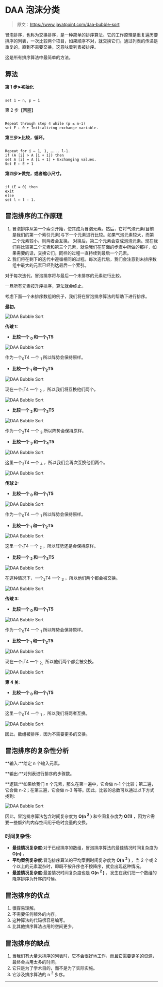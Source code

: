 # DAA 泡沫分类

> 原文：<https://www.javatpoint.com/daa-bubble-sort>

冒泡排序，也称为交换排序，是一种简单的排序算法。它的工作原理是重复遍历要排序的列表，一次比较两个项目，如果顺序不对，就交换它们。通过列表的传递是重复的，直到不需要交换，这意味着列表被排序。

这是所有排序算法中最简单的方法。

## 算法

**第 1 步➤初始化**

```

set 1 ← n, p ← 1 

```

第 2 步【回圈】

```

Repeat through step 4 while (p ≤ n-1) 
set E ← 0 ➤ Initializing exchange variable. 

```

**第三步➤比较，循环。**

```

Repeat for i ← 1, 1, …... l-1.
if (A [i] > A [i + 1]) then
set A [i] ↔ A [i + 1] ➤ Exchanging values. 
Set E ← E + 1

```

**第四步➤做完，或者缩小尺寸。**

```

if (E = 0) then 
exit 
else 
set l ← l - 1.

```

## 冒泡排序的工作原理

1.  冒泡排序从第一个索引开始，使其成为冒泡元素。然后，它将气泡元素(目前是我们的第一个索引元素)与下一个元素进行比较。如果气泡元素较大，而第二个元素较小，则两者会互换。
    对换后，第二个元素会变成泡泡元素。现在我们将比较第二个元素和第三个元素，就像我们在前面的步骤中所做的那样，如果需要的话，交换它们。同样的过程一直持续到最后一个元素。
2.  我们将在剩下的迭代中遵循相同的过程。每次迭代后，我们会注意到未排序数组中最大的元素已经到达最后一个索引。

对于每次迭代，冒泡排序将与最后一个未排序的元素进行比较。

一旦所有元素按升序排序，算法就会终止。

考虑下面一个未排序数组的例子，我们将在冒泡排序算法的帮助下进行排序。

**最初，**

![DAA Bubble Sort](img/b265ee4a579e24ee1c7cf7061f626caf.png)

**传球 1:**

*   **比较一个 <sub>0</sub> 和一个<sub>1</sub>T5**

![DAA Bubble Sort](img/705a02583175b6f5be3196cedc2bc7d2.png)

作为一个<sub>0</sub>T4 一个 <sub>1</sub> 所以阵势会保持原样。

*   **比较一个 <sub>1</sub> 和一个<sub>2</sub>T5**

![DAA Bubble Sort](img/313b98c9392c2fc44394264d16d0f6dd.png)

现在一个<sub>1</sub>T4 一个 <sub>2</sub> ，所以我们将互换他们两个。

![DAA Bubble Sort](img/9832329cf50a77d9f7de9f75eed4695e.png)

*   **比较一个 <sub>2</sub> 和一个<sub>3</sub>T5**

![DAA Bubble Sort](img/80512b1c0b6cce0b2ea1474aec1baa69.png)

作为一个<sub>2</sub>T4 一个 <sub>3</sub> 所以阵势会保持原样。

*   **比较一个 <sub>3</sub> 和一个<sub>4</sub>T5**

![DAA Bubble Sort](img/512221e290c47cdf3e17977c3ff8197e.png)

这里一个<sub>3</sub>T4 一个 <sub>4</sub> ，所以我们会再次互换他们两个。

![DAA Bubble Sort](img/84988d6deb669a8f98f8b6e94b9c3594.png)

**传球 2:**

*   **比较一个 <sub>0</sub> 和一个<sub>1</sub>T5**

![DAA Bubble Sort](img/ad1c8d022bed0363d3792d1873453f77.png)

作为一个<sub>0</sub>T4 一个 <sub>1</sub> 所以阵势会保持原样。

*   **比较一个 <sub>1</sub> 和一个<sub>2</sub>T5**

![DAA Bubble Sort](img/a754c401c75e27e4bbbb58c665058602.png)

这里一个<sub>1</sub>T4 一个 <sub>2</sub> ，所以阵势还是会保持原样。

*   **比较一个 <sub>2</sub> 和一个<sub>3</sub>T5**

![DAA Bubble Sort](img/3430ded8a56aa2788bc6b29d1fb5ba17.png)

在这种情况下，一个<sub>2</sub>T4 一个 <sub>3</sub> ，所以他们两个都会被交换。

![DAA Bubble Sort](img/38abe4955651b4d20b037ac3caaa2c47.png)

**传球 3:**

*   **比较一个 <sub>0</sub> 和一个<sub>1</sub>T5**

![DAA Bubble Sort](img/e731fd5d9663e396ceb9f17e173e9ca8.png)

作为一个<sub>0</sub>T4 一个 <sub>1</sub> 所以阵势会保持原样。

*   **比较一个 <sub>1</sub> 和一个<sub>2</sub>T5**

![DAA Bubble Sort](img/13dbeed04143713c568c7e65731c9a1c.png)

现在一个<sub>1</sub>T4 一个 <sub>2、</sub>所以他们两个都会被交换。

![DAA Bubble Sort](img/1e6a6840b6bfdf74699e5c5280886879.png)

**第 4 关:**

*   **比较一个 <sub>0</sub> 和一个<sub>1</sub>T5**

![DAA Bubble Sort](img/335025f0b9cc33795ea636344b02bfc3.png)

这里一个<sub>0</sub>T4 一个 <sub>1</sub> ，所以我们将两者互换。

![DAA Bubble Sort](img/c95fbe43eeb2e9048cf30215a258322a.png)

因此，数组被排序，因为不需要更多的交换。

## 冒泡排序的复杂性分析

**输入:**给定 n 个输入元素。

**输出:**对列表进行排序的步骤数。

**逻辑:**如果给我们 n 个元素，那么在第一遍中，它会做 n-1 个比较；第二遍，它会做 n-2；在第三遍，它会做 n-3 等等。因此，比较的总数可以通过以下方式找到:

![DAA Bubble Sort](img/8d89f6d0e92f43873fa6375d3e6f87fa.png)

因此，冒泡排序算法包含时间复杂度为 **O(n <sup>2</sup> )** 和空间复杂度为 **O(1)** ，因为它需要一些额外的内存空间用于临时变量的交换。

### 时间复杂性:

*   **最佳情况复杂度**:对于已经排序的数组，冒泡排序算法的最佳情况时间复杂度为 **O(n)** 。
*   **平均案例复杂度**:冒泡排序算法的平均案例时间复杂度为 **O(n <sup>2</sup> )** ，当 2 个或 2 个以上的元素混杂时，即既不按升序也不按降序，就会出现这种情况。
*   **最差情况复杂度**:最差情况时间复杂度也是 **O(n <sup>2</sup> )** ，发生在我们把一个数组的降序排序为升序的时候。

## 冒泡排序的优点

1.  很容易理解。
2.  不需要任何额外的内存。
3.  这种算法的代码很容易编写。
4.  比其他排序算法占用的空间更少。

## 冒泡排序的缺点

1.  当我们有大量未排序的列表时，它不会很好地工作，而且它需要更多的资源，最终会占用太多的时间。
2.  它只是为了学术目的，而不是为了实际实施。
3.  它涉及排序算法的 n <sup>2</sup> 步序。

* * *